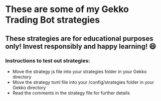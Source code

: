 # These are some of my Gekko Trading Bot strategies
## These strategies are for educational purposes only! Invest responsibly and happy learning! :smile:
### Instructions to test out strategies:
-  Move the strategy js file into your strategies folder in your Gekko directory
-  Move the strategy toml file into your /config/strategies folder in your Gekko directory
-  Read the comments in the strategy file for further details
